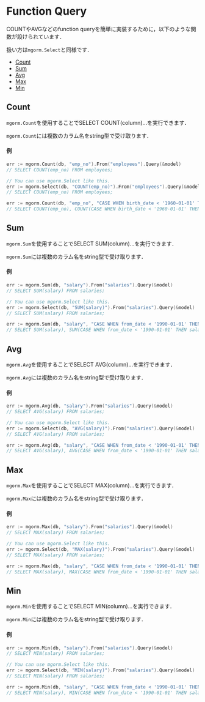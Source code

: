 # Function Query
COUNTやAVGなどのfunction queryを簡単に実装するために，以下のような関数が設けられています．

扱い方は`mgorm.Select`と同様です．

- [Count](https://github.com/champon1020/mgorm/tree/main/docs/fnquery_ja.md#count)
- [Sum](https://github.com/champon1020/mgorm/tree/main/docs/fnquery_ja.md#sum)
- [Avg](https://github.com/champon1020/mgorm/tree/main/docs/fnquery_ja.md#avg)
- [Max](https://github.com/champon1020/mgorm/tree/main/docs/fnquery_ja.md#max)
- [Min](https://github.com/champon1020/mgorm/tree/main/docs/fnquery_ja.md#min)


## Count
`mgorm.Count`を使用することでSELECT COUNT(column)...を実行できます．

`mgorm.Count`には複数のカラム名をstring型で受け取ります．

#### 例
```go
err := mgorm.Count(db, "emp_no").From("employees").Query(&model)
// SELECT COUNT(emp_no) FROM employees;

// You can use mgorm.Select like this.
err := mgorm.Select(db, "COUNT(emp_no)").From("employees").Query(&model)
// SELECT COUNT(emp_no) FROM employees;

err := mgorm.Count(db, "emp_no", "CASE WHEN birth_date < '1960-01-01' THEN 1 END").From("employees").Query(&model)
// SELECT COUNT(emp_no), COUNT(CASE WHEN birth_date < '1960-01-01' THEN 1 END) FROM employees;
```


## Sum
`mgorm.Sum`を使用することでSELECT SUM(column)...を実行できます．

`mgorm.Sum`には複数のカラム名をstring型で受け取ります．

#### 例
```go
err := mgorm.Sum(db, "salary").From("salaries").Query(&model)
// SELECT SUM(salary) FROM salaries;

// You can use mgorm.Select like this.
err := mgorm.Select(db, "SUM(salary)").From("salaries").Query(&model)
// SELECT SUM(salary) FROM salaries;

err := mgorm.Sum(db, "salary", "CASE WHEN from_date < '1990-01-01' THEN salary END").From("salaries").Query(&model)
// SELECT SUM(salary), SUM(CASE WHEN from_date < '1990-01-01' THEN salary END) FROM salaries;
```


## Avg
`mgorm.Avg`を使用することでSELECT AVG(column)...を実行できます．

`mgorm.Avg`には複数のカラム名をstring型で受け取ります．

#### 例
```go
err := mgorm.Avg(db, "salary").From("salaries").Query(&model)
// SELECT AVG(salary) FROM salaries;

// You can use mgorm.Select like this.
err := mgorm.Select(db, "AVG(salary)").From("salaries").Query(&model)
// SELECT AVG(salary) FROM salaries;

err := mgorm.Avg(db, "salary", "CASE WHEN from_date < '1990-01-01' THEN salary END").From("salaries").Query(&model)
// SELECT AVG(salary), AVG(CASE WHEN from_date < '1990-01-01' THEN salary END) FROM salaries;
```


## Max
`mgorm.Max`を使用することでSELECT MAX(column)...を実行できます．

`mgorm.Max`には複数のカラム名をstring型で受け取ります．

#### 例
```go
err := mgorm.Max(db, "salary").From("salaries").Query(&model)
// SELECT MAX(salary) FROM salaries;

// You can use mgorm.Select like this.
err := mgorm.Select(db, "MAX(salary)").From("salaries").Query(&model)
// SELECT MAX(salary) FROM salaries;

err := mgorm.Max(db, "salary", "CASE WHEN from_date < '1990-01-01' THEN salary END").From("salaries").Query(&model)
// SELECT MAX(salary), MAX(CASE WHEN from_date < '1990-01-01' THEN salary END) FROM salaries;
```


## Min
`mgorm.Min`を使用することでSELECT MIN(column)...を実行できます．

`mgorm.Min`には複数のカラム名をstring型で受け取ります．

#### 例
```go
err := mgorm.Min(db, "salary").From("salaries").Query(&model)
// SELECT MIN(salary) FROM salaries;

// You can use mgorm.Select like this.
err := mgorm.Select(db, "MIN(salary)").From("salaries").Query(&model)
// SELECT MIN(salary) FROM salaries;

err := mgorm.Min(db, "salary", "CASE WHEN from_date < '1990-01-01' THEN salary END").From("salaries").Query(&model)
// SELECT MIN(salary), MIN(CASE WHEN from_date < '1990-01-01' THEN salary END) FROM salaries;
```
